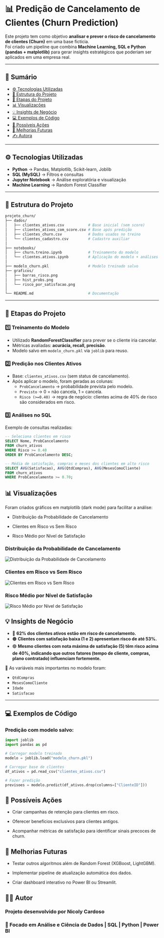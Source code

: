 # 📊 Predição de Cancelamento de Clientes (Churn Prediction)

Este projeto tem como objetivo **analisar e prever o risco de cancelamento de clientes (Churn)** em uma base fictícia.  
Foi criado um pipeline que combina **Machine Learning, SQL e Python (pandas + matplotlib)** para gerar insights estratégicos que poderiam ser aplicados em uma empresa real.

---

## 📌 Sumário
- [⚙️ Tecnologias Utilizadas](#️-tecnologias-utilizadas)
- [📂 Estrutura do Projeto](#-estrutura-do-projeto)
- [🚀 Etapas do Projeto](#-etapas-do-projeto)
- [📊 Visualizações](#-visualizações)
- [💡 Insights de Negócio](#-insights-de-negócio)
- [💻 Exemplos de Código](#-exemplos-de-código)
- [🎯 Possíveis Ações](#-possíveis-ações)
- [🔮 Melhorias Futuras](#-melhorias-futuras)
- [✍️ Autora](#️-autora)

---

## ⚙️ Tecnologias Utilizadas
- **Python** → Pandas, Matplotlib, Scikit-learn, Joblib  
- **SQL (MySQL)** → Filtros e consultas  
- **Jupyter Notebook** → Análise exploratória e visualização  
- **Machine Learning** → Random Forest Classifier  

---

## 📂 Estrutura do Projeto

```bash
projeto_churn/
├── dados/
│   ├── clientes_ativos.csv           # Base inicial (sem score)
│   ├── clientes_ativos_com_score.csv # Base após predição
│   ├── clientes_churn.csv            # Dados usados no treino
│   └── clientes_cadastro.csv         # Cadastro auxiliar
│
├── notebooks/
│   ├── churn.treino.ipynb            # Treinamento do modelo
│   └── clientes.ativos.ipynb         # Aplicação do modelo + análises
│
├── modelo_churn.pkl                  # Modelo treinado salvo
├── graficos/
│   ├── barras_risco.png
│   ├── hist_probs.png
│   └── risco_por_satisfacao.png
│
└── README.md                         # Documentação
````
---

## 🚀 Etapas do Projeto

### 1️⃣ Treinamento do Modelo
- Utilizado **RandomForestClassifier** para prever se o cliente iria cancelar.  
- Métricas avaliadas: **acurácia, recall, precisão**.  
- Modelo salvo em `modelo_churn.pkl` via `joblib` para reuso.  

### 2️⃣ Predição nos Clientes Ativos
- Base: `clientes_ativos.csv` (sem status de cancelamento).  
- Após aplicar o modelo, foram geradas as colunas:  
  - `ProbCancelamento` → probabilidade prevista pelo modelo.  
  - `Previsto` → 0 = não cancela, 1 = cancela.  
  - `Risco (>=0.40)` → regra de negócio: clientes acima de 40% de risco são considerados em risco.  

### 3️⃣ Análises no SQL
Exemplo de consultas realizadas:

```sql
-- Seleciona clientes em risco
SELECT Nome, ProbCancelamento
FROM churn_ativos
WHERE Risco >= 0.40
ORDER BY ProbCancelamento DESC;

-- Média de satisfação, compras e meses dos clientes em alto risco
SELECT AVG(Satisfacao), AVG(QtdCompras), AVG(MesesComoCliente)
FROM churn_ativos
WHERE ProbCancelamento >= 0.70;
````
## 📊 Visualizações
Foram criados gráficos em matplotlib (dark mode) para facilitar a análise:

- Distribuição da Probabilidade de Cancelamento

- Clientes em Risco vs Sem Risco

- Risco Médio por Nível de Satisfação

### Distribuição da Probabilidade de Cancelamento
![Distribuição da Probabilidade de Cancelamento](./projeto_churn/hist_probs.png)

### Clientes em Risco vs Sem Risco
![Clientes em Risco vs Sem Risco](./projeto_churn/barras_risco.png)

### Risco Médio por Nível de Satisfação
![Risco Médio por Nível de Satisfação](./projeto_churn/risco_por_satisfacao.png)

## 💡 Insights de Negócio
- 🔴 **62% dos clientes ativos estão em risco de cancelamento.**  
- 🟠 **Clientes com satisfação baixa (1 e 2) apresentam risco de até 53%.**  
- 🟢 **Mesmo clientes com nota máxima de satisfação (5) têm risco acima de 40%, indicando que outros fatores (tempo de cliente, compras, plano contratado) influenciam fortemente.**  

📌 As variáveis mais importantes no modelo foram:  
- `QtdCompras`  
- `MesesComoCliente`  
- `Idade`  
- `Satisfacao`  

---

## 💻 Exemplos de Código  

### Predição com modelo salvo:
```python
import joblib
import pandas as pd

# Carregar modelo treinado
modelo = joblib.load("modelo_churn.pkl")

# Carregar base de clientes
df_ativos = pd.read_csv("clientes_ativos.csv")

# Fazer predição
previsoes = modelo.predict(df_ativos.drop(columns=["ClienteID"]))
```
## 🎯 Possíveis Ações

- Criar campanhas de retenção para clientes em risco.

- Oferecer benefícios exclusivos para clientes antigos.

- Acompanhar métricas de satisfação para identificar sinais precoces de churn.

## 🔮 Melhorias Futuras

- Testar outros algoritmos além de Random Forest (XGBoost, LightGBM).

- Implementar pipeline de atualização automática dos dados.

- Criar dashboard interativo no Power BI ou Streamlit.

## 👩‍💻 Autor

### Projeto desenvolvido por Nicoly Cardoso

### 💼 Focado em Análise e Ciência de Dados | SQL | Python | Power BI




